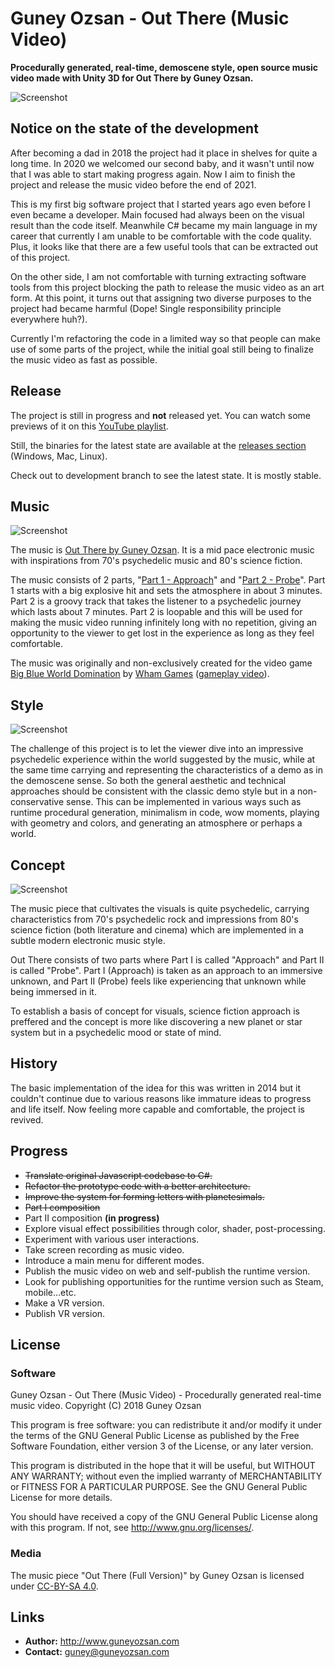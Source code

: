 # Guney Ozsan - Out There (Music Video)
**Procedurally generated, real-time, demoscene style, open source music video made with Unity 3D for Out There by Guney Ozsan.**

![Screenshot](https://i.imgur.com/6bidGGB.gif?1 "Screenshot")

## Notice on the state of the development

After becoming a dad in 2018 the project had it place in shelves for quite a long time. In 2020 we welcomed our second baby, and it wasn't until now that I was able to start making progress again. Now I aim to finish the project and release the music video before the end of 2021.

This is my first big software project that I started years ago even before I even became a developer. Main focused had always been on the visual result than the code itself. Meanwhile C# became my main language in my career that currently I am unable to be comfortable with the code quality. Plus, it looks like that there are a few useful tools that can be extracted out of this project.

On the other side, I am not comfortable with turning extracting software tools from this project blocking the path to release the music video as an art form. At this point, it turns out that assigning two diverse purposes to the project had became harmful (Dope! Single responsibility principle everywhere huh?).

Currently I'm refactoring the code in a limited way so that people can make use of some parts of the project, while the initial goal still being to finalize the music video as fast as possible.

## Release

The project is still in progress and **not** released yet. You can watch some previews of it on this [YouTube playlist](https://www.youtube.com/playlist?list=PLBYE9YLbsJSD-Seaq95rhKokDs5wc5nim).

Still, the binaries for the latest state are available at the [releases section](https://github.com/guneyozsan/Guney-Ozsan-Out-There-Music-Video-Unity-3D-Demo/releases) (Windows, Mac, Linux).

Check out to development branch to see the latest state. It is mostly stable.

## Music

![Screenshot](https://i.imgur.com/zhKFZWM.gif?1 "Screenshot")

The music is [Out There by Guney Ozsan](https://open.spotify.com/album/59xmXDNHhe1vJWit5tIJ3r). It is a mid pace electronic music with inspirations from 70's psychedelic music and 80's science fiction.

The music consists of 2 parts, "[Part 1 - Approach](https://soundcloud.com/guneyozsan/guney-ozsan-out-there-part-1-approach?in=guneyozsan/sets/guney-ozsan-out-there)" and "[Part 2 - Probe](https://soundcloud.com/guneyozsan/guney-ozsan-out-there-part-2-probe?in=guneyozsan/sets/guney-ozsan-out-there)". Part 1 starts with a big explosive hit and sets the atmosphere in about 3 minutes. Part 2 is a groovy track that takes the listener to a psychedelic journey which lasts about 7 minutes. Part 2 is loopable and this will be used for making the music video running infinitely long with no repetition, giving an opportunity to the viewer to get lost in the experience as long as they feel comfortable.

The music was originally and non-exclusively created for the video game [Big Blue World Domination](http://www.adventuregamestudio.co.uk/site/games/game/1561/) by [Wham Games](http://www.adventuregamestudio.co.uk/site/games/author/WHAM/) ([gameplay video](https://www.youtube.com/watch?v=YI0yjCBDnoA)).

## Style

![Screenshot](https://i.imgur.com/0Q7BDvB.gif?1 "Screenshot")

The challenge of this project is to let the viewer dive into an impressive psychedelic experience within the world suggested by the music, while at the same time carrying and representing the characteristics of a demo as in the demoscene sense. So both the general aesthetic and technical approaches should be consistent with the classic demo style but in a non-conservative sense. This can be implemented in various ways such as runtime procedural generation, minimalism in code, wow moments, playing with geometry and colors, and generating an atmosphere or perhaps a world. 

## Concept

![Screenshot](https://i.imgur.com/W49RTpy.gif?1 "Screenshot")

The music piece that cultivates the visuals is quite psychedelic, carrying characteristics from 70's psychedelic rock and impressions from 80's science fiction (both literature and cinema) which are implemented in a subtle modern electronic music style.

Out There consists of two parts where Part I is called "Approach" and Part II is called "Probe". Part I (Approach) is taken as an approach to an immersive unknown, and Part II (Probe) feels like experiencing that unknown while being immersed in it.

To establish a basis of concept for visuals, science fiction approach is preffered and the concept is more like discovering a new planet or star system but in a psychedelic mood or state of mind.

## History

The basic implementation of the idea for this was written in 2014 but it couldn't continue due to various reasons like immature ideas to progress and life itself. Now feeling more capable and comfortable, the project is revived. 

## Progress

- ~~Translate original Javascript codebase to C#.~~
- ~~Refactor the prototype code with a better architecture.~~
- ~~Improve the system for forming letters with planetesimals.~~
- ~~Part I composition~~
- Part II composition **(in progress)**
- Explore visual effect possibilities through color, shader, post-processing.
- Experiment with various user interactions.
- Take screen recording as music video.
- Introduce a main menu for different modes.
- Publish the music video on web and self-publish the runtime version.
- Look for publishing opportunities for the runtime version such as Steam, mobile...etc.
- Make a VR version.
- Publish VR version.

## License

### Software

Guney Ozsan - Out There (Music Video) - Procedurally generated real-time music video.
Copyright (C) 2018 Guney Ozsan

This program is free software: you can redistribute it and/or modify
it under the terms of the GNU General Public License as published by
the Free Software Foundation, either version 3 of the License, or
any later version.

This program is distributed in the hope that it will be useful,
but WITHOUT ANY WARRANTY; without even the implied warranty of
MERCHANTABILITY or FITNESS FOR A PARTICULAR PURPOSE.  See the
GNU General Public License for more details.

You should have received a copy of the GNU General Public License
along with this program.  If not, see <http://www.gnu.org/licenses/>.

### Media

The music piece "Out There (Full Version)" by Guney Ozsan is licensed under [CC-BY-SA 4.0](https://creativecommons.org/licenses/by-sa/4.0/).

## Links

* **Author:** http://www.guneyozsan.com
* **Contact:** guney@guneyozsan.com
